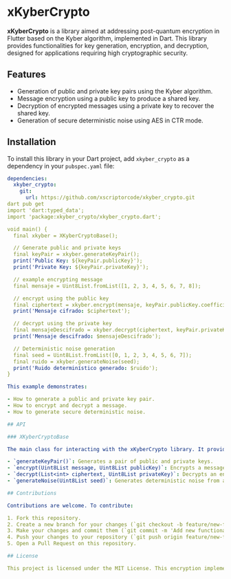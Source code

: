 # xKyberCrypto

**xKyberCrypto** is a library aimed at addressing post-quantum encryption in Flutter based on the Kyber algorithm, implemented in Dart. This library provides functionalities for key generation, encryption, and decryption, designed for applications requiring high cryptographic security.

## Features

- Generation of public and private key pairs using the Kyber algorithm.
- Message encryption using a public key to produce a shared key.
- Decryption of encrypted messages using a private key to recover the shared key.
- Generation of secure deterministic noise using AES in CTR mode.
## Installation

To install this library in your Dart project, add `xkyber_crypto` as a dependency in your `pubspec.yaml` file:
```yaml
dependencies:
  xkyber_crypto:
    git:
      url: https://github.com/xscriptorcode/xkyber_crypto.git
dart pub get
import 'dart:typed_data';
import 'package:xkyber_crypto/xkyber_crypto.dart';

void main() {
  final xkyber = XKyberCryptoBase();

  // Generate public and private keys
  final keyPair = xkyber.generateKeyPair();
  print('Public Key: ${keyPair.publicKey}');
  print('Private Key: ${keyPair.privateKey}');

  // example encrypting message
  final mensaje = Uint8List.fromList([1, 2, 3, 4, 5, 6, 7, 8]);

  // encrypt using the public key
  final ciphertext = xkyber.encrypt(mensaje, keyPair.publicKey.coefficients);
  print('Mensaje cifrado: $ciphertext');

  // decrypt using the private key
  final mensajeDescifrado = xkyber.decrypt(ciphertext, keyPair.privateKey.coefficients);
  print('Mensaje descifrado: $mensajeDescifrado');

  // Deterministic noise generation
  final seed = Uint8List.fromList([0, 1, 2, 3, 4, 5, 6, 7]);
  final ruido = xkyber.generateNoise(seed);
  print('Ruido determinístico generado: $ruido');
}

This example demonstrates:

- How to generate a public and private key pair.
- How to encrypt and decrypt a message.
- How to generate secure deterministic noise.

## API

### XKyberCryptoBase

The main class for interacting with the xKyberCrypto library. It provides the following methods:

- `generateKeyPair()`: Generates a pair of public and private keys.
- `encrypt(Uint8List message, Uint8List publicKey)`: Encrypts a message using the public key.
- `decrypt(List<int> ciphertext, Uint8List privateKey)`: Decrypts an encrypted message using the private key.
- `generateNoise(Uint8List seed)`: Generates deterministic noise from a seed.

## Contributions

Contributions are welcome. To contribute:

1. Fork this repository.
2. Create a new branch for your changes (`git checkout -b feature/new-functionality`).
3. Make your changes and commit them (`git commit -m 'Add new functionality'`).
4. Push your changes to your repository (`git push origin feature/new-functionality`).
5. Open a Pull Request on this repository.

## License

This project is licensed under the MIT License. This encryption implementation is inspired by the Kyber algorithm and adheres to its standards for post-quantum encryption.
